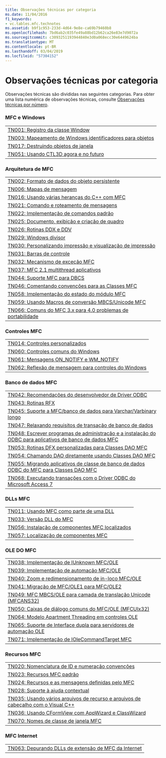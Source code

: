 ```yaml
---
title: Observações técnicas por categoria
ms.date: 11/04/2016
f1_keywords:
- vc.tables.mfc.technotes
ms.assetid: b9f1c953-233d-4d64-9e8e-ca69b79460b8
ms.openlocfilehash: 7bd6ab2c035fe49a88bd12b62ca26e83e7d9072a
ms.sourcegitcommit: c3093251193944840e3d0a068ecc30e6449624ba
ms.translationtype: MT
ms.contentlocale: pt-BR
ms.lasthandoff: 03/04/2019
ms.locfileid: "57304152"
---
```

# <a name="technical-notes-by-category"></a>Observações técnicas por categoria

Observações técnicas são divididas nas seguintes categorias. Para obter uma lista numérica de observações técnicas, consulte [Observações técnicas por número](../mfc/technical-notes-by-number.md).

### <a name="mfc-and-windows"></a>MFC e Windows

||
|-|
|[TN001: Registro da classe Window](../mfc/tn001-window-class-registration.md)|
|[TN003: Mapeamento de Windows identificadores para objetos](../mfc/tn003-mapping-of-windows-handles-to-objects.md)|
|[TN017: Destruindo objetos de janela](../mfc/tn017-destroying-window-objects.md)|
|[TN051: Usando CTL3D agora e no futuro](../mfc/tn051-using-ctl3d-now-and-in-the-future.md)|

### <a name="mfc-architecture"></a>Arquitetura de MFC

||
|-|
|[TN002: Formato de dados do objeto persistente](../mfc/tn002-persistent-object-data-format.md)|
|[TN006: Mapas de mensagem](../mfc/tn006-message-maps.md)|
|[TN016: Usando várias heranças do C++ com MFC](../mfc/tn016-using-cpp-multiple-inheritance-with-mfc.md)|
|[TN021: Comando e roteamento de mensagens](../mfc/tn021-command-and-message-routing.md)|
|[TN022: Implementação de comandos padrão](../mfc/tn022-standard-commands-implementation.md)|
|[TN025: Documento, exibição e criação de quadro](../mfc/tn025-document-view-and-frame-creation.md)|
|[TN026: Rotinas DDX e DDV](../mfc/tn026-ddx-and-ddv-routines.md)|
|[TN029: Windows divisor](../mfc/tn029-splitter-windows.md)|
|[TN030: Personalizando impressão e visualização de impressão](../mfc/tn030-customizing-printing-and-print-preview.md)|
|[TN031: Barras de controle](../mfc/tn031-control-bars.md)|
|[TN032: Mecanismo de exceção MFC](../mfc/tn032-mfc-exception-mechanism.md)|
|[TN037: MFC 2.1 multithread aplicativos](../mfc/tn037-multithreaded-mfc-2-1-applications.md)|
|[TN044: Suporte MFC para DBCS](../mfc/tn044-mfc-support-for-dbcs.md)|
|[TN046: Comentando convenções para as Classes MFC](../mfc/tn046-commenting-conventions-for-the-mfc-classes.md)|
|[TN058: Implementação do estado do módulo MFC](../mfc/tn058-mfc-module-state-implementation.md)|
|[TN059: Usando Macros de conversão MBCS/Unicode MFC](../mfc/tn059-using-mfc-mbcs-unicode-conversion-macros.md)|
|[TN066: Comuns do MFC 3.x para 4.0 problemas de portabilidade](../mfc/tn066-common-mfc-3-x-to-4-0-porting-issues.md)|

### <a name="mfc-controls"></a>Controles MFC

||
|-|
|[TN014: Controles personalizados](../mfc/tn014-custom-controls.md)|
|[TN060: Controles comuns do Windows](../mfc/tn060-the-new-windows-common-controls.md)|
|[TN061: Mensagens ON_NOTIFY e WM_NOTIFY](../mfc/tn061-on-notify-and-wm-notify-messages.md)|
|[TN062: Reflexão de mensagem para controles do Windows](../mfc/tn062-message-reflection-for-windows-controls.md)|

### <a name="mfc-database"></a>Banco de dados MFC

||
|-|
|[TN042: Recomendações do desenvolvedor de Driver ODBC](../mfc/tn042-odbc-driver-developer-recommendations.md)|
|[TN043: Rotinas RFX](../mfc/tn043-rfx-routines.md)|
|[TN045: Suporte a MFC/banco de dados para Varchar/Varbinary longo](../mfc/tn045-mfc-database-support-for-long-varchar-varbinary.md)|
|[TN047: Relaxando requisitos de transação de banco de dados](../mfc/tn047-relaxing-database-transaction-requirements.md)|
|[TN048: Escrever programas de administração e a instalação do ODBC para aplicativos de banco de dados MFC](../mfc/tn048-writing-odbc-setup-and-administration-programs.md)|
|[TN053: Rotinas DFX personalizadas para Classes DAO MFC](../mfc/tn053-custom-dfx-routines-for-dao-database-classes.md)|
|[TN054: Chamando DAO diretamente usando Classes DAO MFC](../mfc/tn054-calling-dao-directly-while-using-mfc-dao-classes.md)|
|[TN055: Migrando aplicativos de classe de banco de dados ODBC do MFC para Classes DAO MFC](../mfc/tn055-migrating-mfc-odbc-database-class-applications-to-mfc-dao-classes.md)|
|[TN068: Executando transações com o Driver ODBC do Microsoft Access 7](../mfc/tn068-performing-transactions-with-the-microsoft-access-7-odbc-driver.md)|

### <a name="mfc-dlls"></a>DLLs MFC

||
|-|
|[TN011: Usando MFC como parte de uma DLL](../mfc/tn011-using-mfc-as-part-of-a-dll.md)|
|[TN033: Versão DLL do MFC](../mfc/tn033-dll-version-of-mfc.md)|
|[TN056: Instalação de componentes MFC localizados](../mfc/tn056-installation-of-localized-mfc-components.md)|
|[TN057: Localização de componentes MFC](../mfc/tn057-localization-of-mfc-components.md)|

### <a name="mfc-ole"></a>OLE DO MFC

||
|-|
|[TN038: Implementação de IUnknown MFC/OLE](../mfc/tn038-mfc-ole-iunknown-implementation.md)|
|[TN039: Implementação de automação MFC/OLE](../mfc/tn039-mfc-ole-automation-implementation.md)|
|[TN040: Zoom e redimensionamento de in-loco MFC/OLE](../mfc/tn040-mfc-ole-in-place-resizing-and-zooming.md)|
|[TN041: Migração de MFC/OLE1 para MFC/OLE2](../mfc/tn041-mfc-ole1-migration-to-mfc-ole-2.md)|
|[TN049: MFC MBCS/OLE para camada de translação Unicode (MFCANS32)](../mfc/tn049-mfc-ole-mbcs-to-unicode-translation-layer-mfcans32.md)|
|[TN050: Caixas de diálogo comuns do MFC/OLE (MFCUIx32)](../mfc/tn050-mfc-ole-common-dialogs-mfcuix32.md)|
|[TN064: Modelo Apartment Threading em controles OLE](../mfc/tn064-apartment-model-threading-in-activex-controls.md)|
|[TN065: Suporte de Interface dupla para servidores de automação OLE](../mfc/tn065-dual-interface-support-for-ole-automation-servers.md)|
|[TN071: Implementação de IOleCommandTarget MFC](../mfc/tn071-mfc-iolecommandtarget-implementation.md)|

### <a name="mfc-resources"></a>Recursos MFC

||
|-|
|[TN020: Nomenclatura de ID e numeração convenções](../mfc/tn020-id-naming-and-numbering-conventions.md)|
|[TN023: Recursos MFC padrão](../mfc/tn023-standard-mfc-resources.md)|
|[TN024: Recursos e as mensagens definidas pelo MFC](../mfc/tn024-mfc-defined-messages-and-resources.md)|
|[TN028: Suporte à ajuda contextual](../mfc/tn028-context-sensitive-help-support.md)|
|[TN035: Usando vários arquivos de recurso e arquivos de cabeçalho com o Visual C++](../mfc/tn035-using-multiple-resource-files-and-header-files-with-visual-cpp.md)|
|[TN036: Usando CFormView com AppWizard e ClassWizard](../mfc/tn036-using-cformview-with-appwizard-and-classwizard.md)|
|[TN070: Nomes de classe de janela MFC](../mfc/tn070-mfc-window-class-names.md)|

### <a name="mfc-internet"></a>MFC Internet

||
|-|
|[TN063: Depurando DLLs de extensão de MFC da Internet](../mfc/tn063-debugging-internet-extension-dlls.md)|
